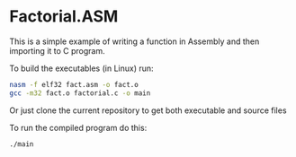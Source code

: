 # Factorial.ASM

This is a simple example of writing a function in Assembly and then importing it to C program.

To build the executables (in Linux) run:
```bash
nasm -f elf32 fact.asm -o fact.o
gcc -m32 fact.o factorial.c -o main
```
Or just clone the current repository to get both executable and source files

To run the compiled program do this:
```bash
./main
```

